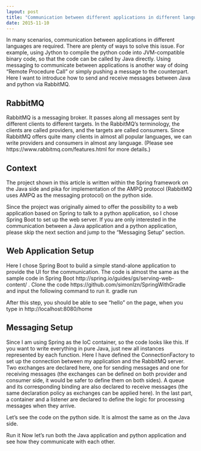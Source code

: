 ```yaml
---
layout: post
title: "Communication between different applications in different languages"
date: 2015-11-10
---
```

In many scenarios, communication between applications in different languages are required. There are plenty of ways to solve this issue. For example, using Jython to compile the python code into JVM-compatible binary code, so that the code can be called by Java directly. Using messaging to communicate between applications is another way of doing “Remote Procedure Call” or simply pushing a message to the counterpart. Here I want to introduce how to send and receive messages between Java and python via RabbitMQ.

<h2>RabbitMQ</h2>
RabbitMQ is a messaging broker. It passes along all messages sent by different clients to different targets. In the RabbitMQ’s terminology, the clients are called providers, and the targets are called consumers. Since RabbitMQ offers quite many clients in almost all popular languages, we can write providers and consumers in almost any language. (Please see https://www.rabbitmq.com/features.html for more details.)

<h2>Context</h2>
The project shown in this article is written within the Spring framework on the Java side and pika for implementation of the AMPQ protocol (RabbitMQ uses AMPQ as the messaging protocol) on the python side. 

Since the project was originally aimed to offer the possibility to a web application based on Spring to talk to a python application, so I chose Spring Boot to set up the web server. If you are only interested in the communication between a Java application and a python application, please skip the next section and jump to the “Messaging Setup” section.

<h2>Web Application Setup</h2>
Here I chose Spring Boot to build a simple stand-alone application to provide the UI for the communication. The code is almost the same as the sample code in Spring Boot http://spring.io/guides/gs/serving-web-content/ . Clone the code https://github.com/simonlzn/SpringWithGradle and input the following command to run it. gradle run 

After this step, you should be able to see “hello” on the page, when you type in http://localhost:8080/home

<h2>Messaging Setup</h2>
Since I am using Spring as the IoC container, so the code looks like this.
If you want to write everything in pure Java, just new all instances represented by each function.
Here I have defined the ConnectionFactory to set up the connection between my application and the RabbitMQ server. Two exchanges are declared here, one for sending messages and one for receiving messages (the exchanges can be defined on both provider and consumer side, it would be safer to define them on both sides). A queue and its corresponding binding are also declared to receive messages (the same declaration policy as exchanges can be applied here). In the last part, a container and a listener are declared to define the logic for processing messages when they arrive. 

Let’s see the code on the python side. 
It is almost the same as on the Java side. 

Run it
Now let’s run both the Java application and python application and see how they communicate with each other.

